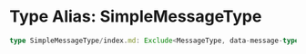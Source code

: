 # Type Alias: SimpleMessageType

```ts
type SimpleMessageType/index.md: Exclude<MessageType, data-message-type/index.md>;
```
